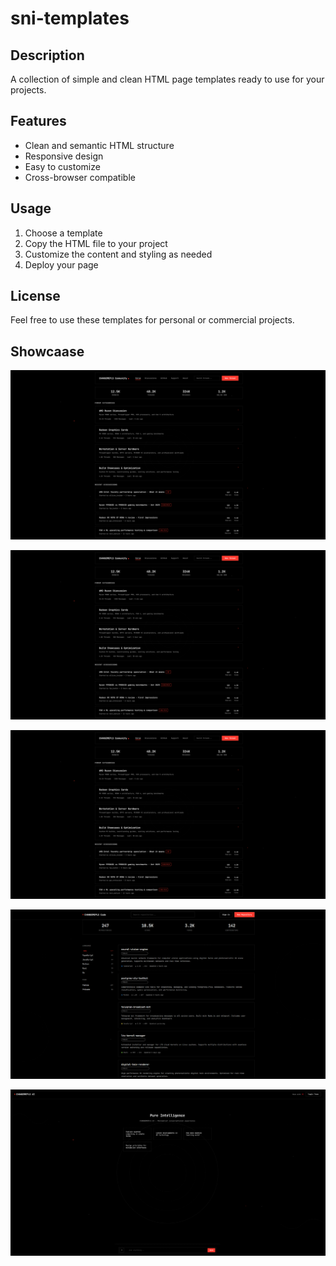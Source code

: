 # sni-templates

## Description

A collection of simple and clean HTML page templates ready to use for your projects.

## Features

- Clean and semantic HTML structure
- Responsive design
- Easy to customize
- Cross-browser compatible

## Usage

1. Choose a template
2. Copy the HTML file to your project
3. Customize the content and styling as needed
4. Deploy your page

## License

Feel free to use these templates for personal or commercial projects.

## Showcaase

![Template Preview](.github/1.png)

![Template Preview](.github/1.png)

![Template Preview](.github/1.png)

![Template Preview](.github/4.png)

![Template Preview](.github/5.png)
